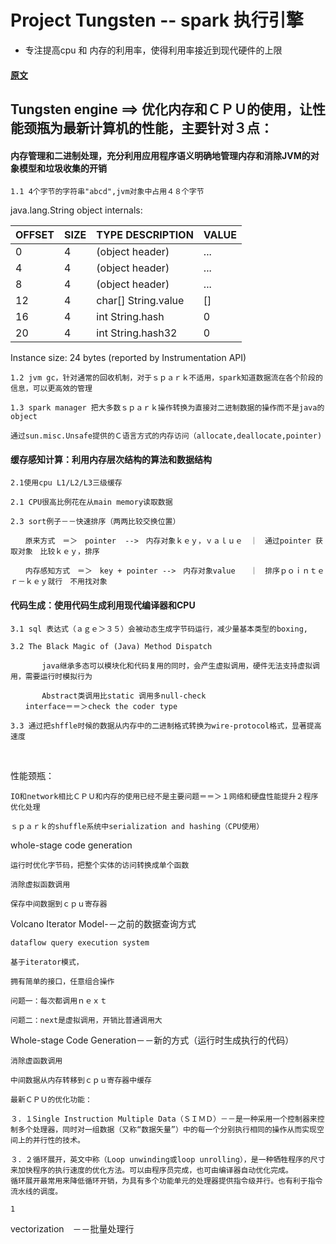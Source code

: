 # Project Tungsten -- spark 执行引擎
*   专注提高cpu 和 内存的利用率，使得利用率接近到现代硬件的上限
####  [原文](https://databricks.com/blog/2015/04/28/project-tungsten-bringing-spark-closer-to-bare-metal.html)

##  Tungsten engine ==> 优化内存和ＣＰＵ的使用，让性能颈瓶为最新计算机的性能，主要针对３点：

####    内存管理和二进制处理，充分利用应用程序语义明确地管理内存和消除JVM的对象模型和垃圾收集的开销

    1.1 4个字节的字符串"abcd",jvm对象中占用４８个字节

java.lang.String object internals:

OFFSET | SIZE  | TYPE DESCRIPTION     |               VALUE
----|-------|-----------------------|-------------------
0   |  4    |    (object header)    |            ...
4   |  4    |   (object header)     |           ...
8   |  4    |    (object header)    |            ...
12  |   4 |char[] String.value       |            []
16  |   4 |   int String.hash        |            0
20  |   4 |   int String.hash32      |            0

Instance size: 24 bytes (reported by Instrumentation API)

    1.2 jvm gc，针对通常的回收机制，对于ｓｐａｒｋ不适用，spark知道数据流在各个阶段的信息，可以更高效的管理

    1.3 spark manager 把大多数ｓｐａｒｋ操作转换为直接对二进制数据的操作而不是java的object

    通过sun.misc.Unsafe提供的Ｃ语言方式的内存访问（allocate,deallocate,pointer)

####    缓存感知计算：利用内存层次结构的算法和数据结构

    2.1使用cpu L1/L2/L3三级缓存

    2.1 CPU很高比例花在从main memory读取数据

    2.3 sort例子－－快速排序（两两比较交换位置）

    　　原来方式　＝＞　pointer  -->　内存对象ｋｅｙ，ｖａｌｕｅ　｜　通过pointer 获取对象　比较ｋｅｙ，排序

    　　内存感知方式　＝＞　key + pointer -->　内存对象value　　｜　排序ｐｏｉｎｔｅｒ－ｋｅｙ就行　不用找对象　

####    代码生成：使用代码生成利用现代编译器和CPU

    3.1 sql 表达式（ａｇｅ＞３５）会被动态生成字节码运行，减少量基本类型的boxing,

    3.2 The Black Magic of (Java) Method Dispatch

           java继承多态可以模块化和代码复用的同时，会产生虚拟调用，硬件无法支持虚拟调用，需要运行时模拟行为

           Abstract类调用比static 调用多null-check
    　　interface＝＝＞check the coder type

    3.3 通过把shffle时候的数据从内存中的二进制格式转换为wire-protocol格式，显著提高速度　　

    　　


性能颈瓶：

    IO和network相比ＣＰＵ和内存的使用已经不是主要问题＝＝＞１网络和硬盘性能提升２程序优化处理

    ｓｐａｒｋ的shuffle系统中serialization and hashing（CPU使用）



whole-stage code generation

    运行时优化字节码，把整个实体的访问转换成单个函数

    消除虚拟函数调用

    保存中间数据到ｃｐｕ寄存器


Volcano Iterator Model-－之前的数据查询方式

    dataflow query execution system

    基于iterator模式，

    拥有简单的接口，任意组合操作

    问题一：每次都调用ｎｅｘｔ

    问题二：next是虚拟调用，开销比普通调用大



Whole-stage Code Generation－－新的方式（运行时生成执行的代码）

    消除虚函数调用

    中间数据从内存转移到ｃｐｕ寄存器中缓存

    最新ＣＰＵ的优化功能：

    ３．１Single Instruction Multiple Data（ＳＩＭＤ）－－是一种采用一个控制器来控制多个处理器，同时对一组数据（又称“数据矢量”）中的每一个分别执行相同的操作从而实现空间上的并行性的技术。

    ３．２循环展开，英文中称（Loop unwinding或loop unrolling），是一种牺牲程序的尺寸来加快程序的执行速度的优化方法。可以由程序员完成，也可由编译器自动优化完成。
    循环展开最常用来降低循环开销，为具有多个功能单元的处理器提供指令级并行。也有利于指令流水线的调度。

    1




vectorization　－－批量处理行
